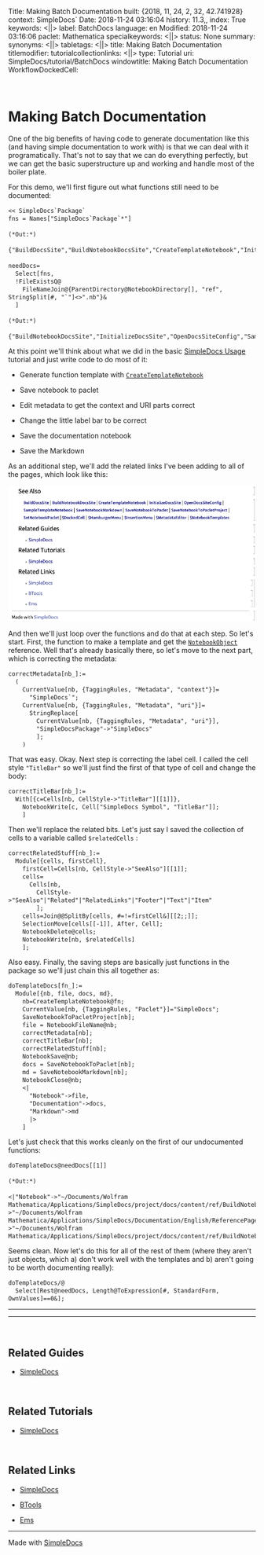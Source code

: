 Title: Making Batch Documentation
built: {2018, 11, 24, 2, 32, 42.741928}
context: SimpleDocs`
Date: 2018-11-24 03:16:04
history: 11.3,,
index: True
keywords: <||>
label: BatchDocs
language: en
Modified: 2018-11-24 03:16:06
paclet: Mathematica
specialkeywords: <||>
status: None
summary: 
synonyms: <||>
tabletags: <||>
title: Making Batch Documentation
titlemodifier: 
tutorialcollectionlinks: <||>
type: Tutorial
uri: SimpleDocs/tutorial/BatchDocs
windowtitle: Making Batch Documentation
WorkflowDockedCell: 

<a id="making-batch-documentation" style="width:0;height:0;margin:0;padding:0;">&zwnj;</a>

# Making Batch Documentation

One of the big benefits of having code to generate documentation like this (and having simple documentation to work with) is that we can deal with it programatically. That's not to say that we can do everything perfectly, but we can get the basic superstructure up and working and handle most of the boiler plate.

For this demo, we'll first figure out what functions still need to be documented:

    << SimpleDocs`Package`
    fns = Names["SimpleDocs`Package`*"]

    (*Out:*)
    
    {"BuildDocsSite","BuildNotebookDocsSite","CreateTemplateNotebook","InitializeDocsSite","OpenDocsSiteConfig","SampleTemplateNotebook","SaveNotebookMarkdown","SaveNotebookToPaclet","SaveNotebookToPacletProject","SetNotebookPaclet","SetPacletInfo","$DockedCell","$HamburgerMenu","$InsertionMenu","$MetadataEditor","$NotebookTemplates"}

    needDocs=
      Select[fns, 
      !FileExistsQ@
        FileNameJoin@{ParentDirectory@NotebookDirectory[], "ref", StringSplit[#, "`"]<>".nb"}&
      ]

    (*Out:*)
    
    {"BuildNotebookDocsSite","InitializeDocsSite","OpenDocsSiteConfig","SampleTemplateNotebook","SaveNotebookMarkdown","SaveNotebookToPaclet","SaveNotebookToPacletProject","SetNotebookPaclet","SetPacletInfo","$DockedCell","$HamburgerMenu","$InsertionMenu","$MetadataEditor","$NotebookTemplates"}

At this point we'll think about what we did in the basic  [SimpleDocs Usage](../tutorial/SimpleDocs.html) tutorial and just write code to do most of it:

* Generate function template with  [```CreateTemplateNotebook```](../ref/CreateTemplateNotebook.html)

* Save notebook to paclet

* Edit metadata to get the context and URI parts correct

* Change the little label bar to be correct

* Save the documentation notebook

* Save the Markdown

As an additional step, we'll add the related links I've been adding to all of the pages, which look like this:

![batchdocs-3557312341007022428](../img/batchdocs-3557312341007022428.png)

And then we'll just loop over the functions and do that at each step. So let's start. First, the function to make a template and get the  [```NotebookObject```](../ref/NotebookObject.html) reference. Well that's already basically there, so let's move to the next part, which is correcting the metadata:

    correctMetadata[nb_]:=
      (
        CurrentValue[nb, {TaggingRules, "Metadata", "context"}]=
          "SimpleDocs`";
        CurrentValue[nb, {TaggingRules, "Metadata", "uri"}]=
          StringReplace[
            CurrentValue[nb, {TaggingRules, "Metadata", "uri"}],
            "SimpleDocsPackage"->"SimpleDocs"
            ];
        )

That was easy. Okay. Next step is correcting the label cell. I called the cell style  ```"TitleBar"``` so we'll just find the first of that type of cell and change the body:

    correctTitleBar[nb_]:=
      With[{c=Cells[nb, CellStyle->"TitleBar"][[1]]},
        NotebookWrite[c, Cell["SimpleDocs Symbol", "TitleBar"]];
        ]

Then we'll replace the related bits. Let's just say I saved the collection of cells to a variable called  ```$relatedCells``` :

    correctRelatedStuff[nb_]:=
      Module[{cells, firstCell},
        firstCell=Cells[nb, CellStyle->"SeeAlso"][[1]];
        cells=
          Cells[nb, 
            CellStyle->"SeeAlso"|"Related"|"RelatedLinks"|"Footer"|"Text"|"Item"
            ];
        cells=Join@@SplitBy[cells, #=!=firstCell&][[2;;]];
        SelectionMove[cells[[-1]], After, Cell];
        NotebookDelete@cells;
        NotebookWrite[nb, $relatedCells]
        ];

Also easy. Finally, the saving steps are basically just functions in the package so we'll just chain this all together as:

    doTemplateDocs[fn_]:=
      Module[{nb, file, docs, md},
        nb=CreateTemplateNotebook@fn;
        CurrentValue[nb, {TaggingRules, "Paclet"}]="SimpleDocs";
        SaveNotebookToPacletProject[nb];
        file = NotebookFileName@nb;
        correctMetadata[nb];
        correctTitleBar[nb];
        correctRelatedStuff[nb];
        NotebookSave@nb;
        docs = SaveNotebookToPaclet[nb];
        md = SaveNotebookMarkdown[nb];
        NotebookClose@nb;
        <|
          "Notebook"->file,
          "Documentation"->docs,
          "Markdown"->md
          |>
        ]

Let's just check that this works cleanly on the first of our undocumented functions:

    doTemplateDocs@needDocs[[1]]

    (*Out:*)
    
    <|"Notebook"->"~/Documents/Wolfram Mathematica/Applications/SimpleDocs/project/docs/content/ref/BuildNotebookDocsSite.nb","Documentation"->"~/Documents/Wolfram Mathematica/Applications/SimpleDocs/Documentation/English/ReferencePages/Symbols/BuildNotebookDocsSite.nb","Markdown"->"~/Documents/Wolfram Mathematica/Applications/SimpleDocs/project/docs/content/ref/BuildNotebookDocsSite.md"|>

Seems clean. Now let's do this for all of the rest of them (where they aren't just objects, which a) don't work well with the templates and b) aren't going to be worth documenting really):

    doTemplateDocs/@
      Select[Rest@needDocs, Length@ToExpression[#, StandardForm, OwnValues]==0&];

---

---

<a id="related-guides" style="width:0;height:0;margin:0;padding:0;">&zwnj;</a>

## Related Guides

* [SimpleDocs](../guide/SimpleDocs.html)

<a id="related-tutorials" style="width:0;height:0;margin:0;padding:0;">&zwnj;</a>

## Related Tutorials

* [SimpleDocs](../tutorial/SimpleDocs.html)

<a id="related-links" style="width:0;height:0;margin:0;padding:0;">&zwnj;</a>

## Related Links

* [SimpleDocs](https://github.com/b3m2a1/SimpleDocs)

* [BTools](https://github.com/b3m2a1/mathematica-BTools)

* [Ems](https://github.com/b3m2a1/Ems)

---

Made with  [SimpleDocs](https://github.com/b3m2a1/SimpleDocs)